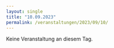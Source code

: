 ```yaml
---
layout: single
title: "10.09.2023"
permalink: /veranstaltungen/2023/09/10/
---
```


Keine Veranstaltung an diesem Tag.

